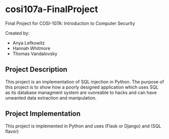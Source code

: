 # cosi107a-FinalProject

Final Project for COSI-107A: Introduction to Computer Security

Created by:

* Anya Lefkowitz
* Hannah Whitmore
* Thomas Vandalovsky

## Project Description

This project is an implementation of SQL injection in Python. The purpose of this project is to show how a poorly designed application which uses SQL as its database managment system are vunreable to hacks and can have unwanted data extraction and manipulation.

## Project Implementation

This project is implemented in Python and uses (Flask or Django) and (SQL flavor)
